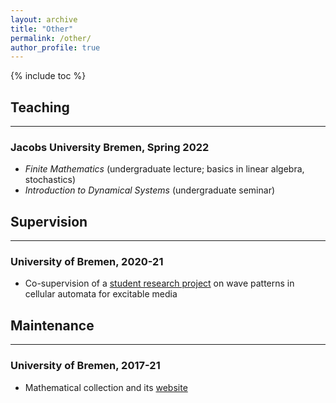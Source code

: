 ```yaml
---
layout: archive
title: "Other"
permalink: /other/
author_profile: true
---
```

{% include toc %}

## Teaching
---
<h3>Jacobs University Bremen, Spring 2022</h3>
<ul><li><i>Finite Mathematics</i> (undergraduate lecture; basics in linear algebra, stochastics)</li>
<li><i>Introduction to Dynamical Systems</i> (undergraduate seminar)</li>
</ul>

## Supervision
---
<h3>University of Bremen, 2020-21</h3>
  <ul>
   <li>Co-supervision of a <a href="https://www.uni-bremen.de/en/fb3/studies-teaching/student-research-projects-in-mathematics/assigned-and-completed-projects/wave-patterns-in-cellular-automata-for-excitable-media">student research project</a> on wave patterns in cellular automata for excitable media</li>
  </ul>
  
## Maintenance
---
<h3>University of Bremen, 2017-21</h3>
<ul>
<li>Mathematical collection</a> and its <a href="https://www.uni-bremen.de/appanalysis/mathematical-collection/">website</a></li>
</ul>

